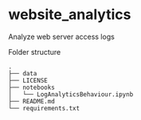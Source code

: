 # website_analytics
Analyze web server access logs

Folder structure
```
.
├── data
├── LICENSE
├── notebooks
│   └── LogAnalyticsBehaviour.ipynb
├── README.md
└── requirements.txt
```

